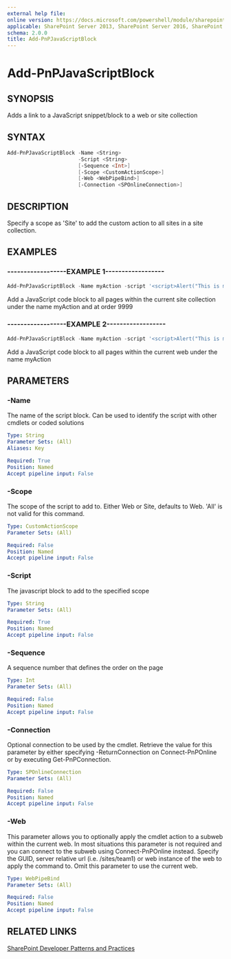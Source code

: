 ```yaml
---
external help file:
online version: https://docs.microsoft.com/powershell/module/sharepoint-pnp/add-pnpjavascriptblock
applicable: SharePoint Server 2013, SharePoint Server 2016, SharePoint Server 2019, SharePoint Online
schema: 2.0.0
title: Add-PnPJavaScriptBlock
---
```


# Add-PnPJavaScriptBlock

## SYNOPSIS
Adds a link to a JavaScript snippet/block to a web or site collection

## SYNTAX 

```powershell
Add-PnPJavaScriptBlock -Name <String>
                       -Script <String>
                       [-Sequence <Int>]
                       [-Scope <CustomActionScope>]
                       [-Web <WebPipeBind>]
                       [-Connection <SPOnlineConnection>]
```

## DESCRIPTION
Specify a scope as 'Site' to add the custom action to all sites in a site collection.

## EXAMPLES

### ------------------EXAMPLE 1------------------
```powershell
Add-PnPJavaScriptBlock -Name myAction -script '<script>Alert("This is my Script block");</script>' -Sequence 9999 -Scope Site
```

Add a JavaScript code block  to all pages within the current site collection under the name myAction and at order 9999

### ------------------EXAMPLE 2------------------
```powershell
Add-PnPJavaScriptBlock -Name myAction -script '<script>Alert("This is my Script block");</script>'
```

Add a JavaScript code block  to all pages within the current web under the name myAction

## PARAMETERS

### -Name
The name of the script block. Can be used to identify the script with other cmdlets or coded solutions

```yaml
Type: String
Parameter Sets: (All)
Aliases: Key

Required: True
Position: Named
Accept pipeline input: False
```

### -Scope
The scope of the script to add to. Either Web or Site, defaults to Web. 'All' is not valid for this command.

```yaml
Type: CustomActionScope
Parameter Sets: (All)

Required: False
Position: Named
Accept pipeline input: False
```

### -Script
The javascript block to add to the specified scope

```yaml
Type: String
Parameter Sets: (All)

Required: True
Position: Named
Accept pipeline input: False
```

### -Sequence
A sequence number that defines the order on the page

```yaml
Type: Int
Parameter Sets: (All)

Required: False
Position: Named
Accept pipeline input: False
```

### -Connection
Optional connection to be used by the cmdlet. Retrieve the value for this parameter by either specifying -ReturnConnection on Connect-PnPOnline or by executing Get-PnPConnection.

```yaml
Type: SPOnlineConnection
Parameter Sets: (All)

Required: False
Position: Named
Accept pipeline input: False
```

### -Web
This parameter allows you to optionally apply the cmdlet action to a subweb within the current web. In most situations this parameter is not required and you can connect to the subweb using Connect-PnPOnline instead. Specify the GUID, server relative url (i.e. /sites/team1) or web instance of the web to apply the command to. Omit this parameter to use the current web.

```yaml
Type: WebPipeBind
Parameter Sets: (All)

Required: False
Position: Named
Accept pipeline input: False
```

## RELATED LINKS

[SharePoint Developer Patterns and Practices](https://aka.ms/sppnp)